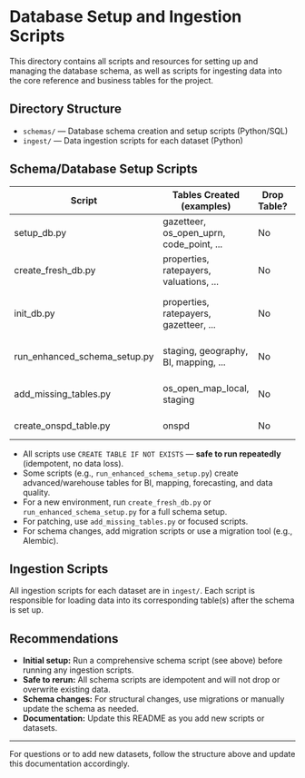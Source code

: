 # Database Setup and Ingestion Scripts

This directory contains all scripts and resources for setting up and managing the database schema, as well as scripts for ingesting data into the core reference and business tables for the project.

## Directory Structure

- `schemas/` — Database schema creation and setup scripts (Python/SQL)
- `ingest/`  — Data ingestion scripts for each dataset (Python)

## Schema/Database Setup Scripts

| Script                        | Tables Created (examples)                | Drop Table? | Notes                        |
|-------------------------------|------------------------------------------|-------------|------------------------------|
| setup_db.py                   | gazetteer, os_open_uprn, code_point, ... | No          | Core reference tables        |
| create_fresh_db.py            | properties, ratepayers, valuations, ...  | No          | Full fresh DB setup          |
| init_db.py                    | properties, ratepayers, gazetteer, ...   | No          | Initial setup, similar scope |
| run_enhanced_schema_setup.py  | staging, geography, BI, mapping, ...     | No          | Data warehouse, advanced     |
| add_missing_tables.py         | os_open_map_local, staging               | No          | Patch missing tables         |
| create_onspd_table.py         | onspd                                    | No          | ONSPD only                   |

- All scripts use `CREATE TABLE IF NOT EXISTS` — **safe to run repeatedly** (idempotent, no data loss).
- Some scripts (e.g., `run_enhanced_schema_setup.py`) create advanced/warehouse tables for BI, mapping, forecasting, and data quality.
- For a new environment, run `create_fresh_db.py` or `run_enhanced_schema_setup.py` for a full schema setup.
- For patching, use `add_missing_tables.py` or focused scripts.
- For schema changes, add migration scripts or use a migration tool (e.g., Alembic).

## Ingestion Scripts

All ingestion scripts for each dataset are in `ingest/`. Each script is responsible for loading data into its corresponding table(s) after the schema is set up.

## Recommendations

- **Initial setup:** Run a comprehensive schema script (see above) before running any ingestion scripts.
- **Safe to rerun:** All schema scripts are idempotent and will not drop or overwrite existing data.
- **Schema changes:** For structural changes, use migrations or manually update the schema as needed.
- **Documentation:** Update this README as you add new scripts or datasets.

---

For questions or to add new datasets, follow the structure above and update this documentation accordingly. 